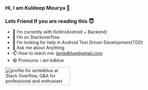 ### Hi, I am Kuldeep Mourya 👋 
### Lets Friend If you are reading this 😇

- 🌱 I’m currently with Kotlin(Android + Backend)
- 👯 I’m on Stackoverflow
- 🤔 I’m looking for help in Android Test Driven Development(TDD)
- 💬 Ask me about Anything
- 📫 How to reach me: Iamkdblue@gmail.com
- 😄 Pronouns: i am kdblue

<a href="https://stackoverflow.com/users/6925888/iamkdblue"><img src="https://stackoverflow.com/users/flair/6925888.png" width="208" height="58" alt="profile for iamkdblue at Stack Overflow, Q&amp;A for professional and enthusiast programmers" title="profile for iamkdblue at Stack Overflow, Q&amp;A for professional and enthusiast programmers"></a>

